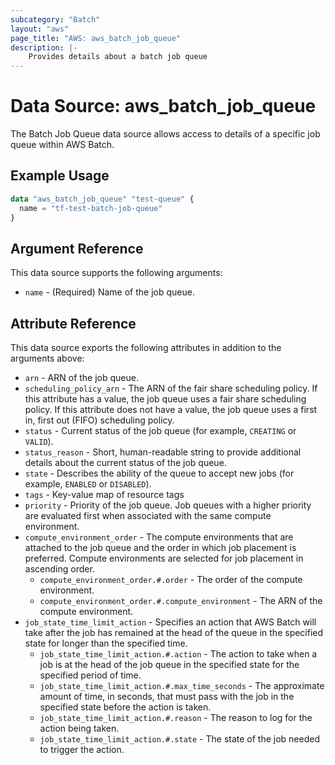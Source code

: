 ```yaml
---
subcategory: "Batch"
layout: "aws"
page_title: "AWS: aws_batch_job_queue"
description: |-
    Provides details about a batch job queue
---
```


# Data Source: aws_batch_job_queue

The Batch Job Queue data source allows access to details of a specific
job queue within AWS Batch.

## Example Usage

```terraform
data "aws_batch_job_queue" "test-queue" {
  name = "tf-test-batch-job-queue"
}
```

## Argument Reference

This data source supports the following arguments:

* `name` - (Required) Name of the job queue.

## Attribute Reference

This data source exports the following attributes in addition to the arguments above:

* `arn` - ARN of the job queue.
* `scheduling_policy_arn` - The ARN of the fair share scheduling policy. If this attribute has a value, the job queue uses a fair share scheduling policy. If this attribute does not have a value, the job queue uses a first in, first out (FIFO) scheduling policy.
* `status` - Current status of the job queue (for example, `CREATING` or `VALID`).
* `status_reason` - Short, human-readable string to provide additional details about the current status
    of the job queue.
* `state` - Describes the ability of the queue to accept new jobs (for example, `ENABLED` or `DISABLED`).
* `tags` - Key-value map of resource tags
* `priority` - Priority of the job queue. Job queues with a higher priority are evaluated first when
    associated with the same compute environment.
* `compute_environment_order` - The compute environments that are attached to the job queue and the order in
    which job placement is preferred. Compute environments are selected for job placement in ascending order.
    * `compute_environment_order.#.order` - The order of the compute environment.
    * `compute_environment_order.#.compute_environment` - The ARN of the compute environment.
* `job_state_time_limit_action` - Specifies an action that AWS Batch will take after the job has remained at the head of the queue in the specified state for longer than the specified time.
    * `job_state_time_limit_action.#.action` - The action to take when a job is at the head of the job queue in the specified state for the specified period of time.
    * `job_state_time_limit_action.#.max_time_seconds` - The approximate amount of time, in seconds, that must pass with the job in the specified state before the action is taken.
    * `job_state_time_limit_action.#.reason` - The reason to log for the action being taken.
    * `job_state_time_limit_action.#.state` - The state of the job needed to trigger the action.
